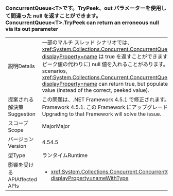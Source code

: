 ### <a name="concurrentqueuelttgttrypeek-can-return-an-erroneous-null-via-its-out-parameter"></a><span data-ttu-id="5cccc-101">ConcurrentQueue&lt;T&gt;です。TryPeek、out パラメーターを使用して間違った null を返すことができます。</span><span class="sxs-lookup"><span data-stu-id="5cccc-101">ConcurrentQueue&lt;T&gt;.TryPeek can return an erroneous null via its out parameter</span></span>

|   |   |
|---|---|
|<span data-ttu-id="5cccc-102">説明</span><span class="sxs-lookup"><span data-stu-id="5cccc-102">Details</span></span>|<span data-ttu-id="5cccc-103">一部のマルチ スレッド シナリオでは、<xref:System.Collections.Concurrent.ConcurrentQueue%601.TryPeek(%600@)?displayProperty=name> は true を返すことができますが、出力パラメーターに (正しいピーク値の代わりに) null 値を入れることがあります。</span><span class="sxs-lookup"><span data-stu-id="5cccc-103">In some multi-threaded scenarios, <xref:System.Collections.Concurrent.ConcurrentQueue%601.TryPeek(%600@)?displayProperty=name> can return true, but populate the out parameter with a null value (instead of the correct, peeked value).</span></span>|
|<span data-ttu-id="5cccc-104">提案される解決策</span><span class="sxs-lookup"><span data-stu-id="5cccc-104">Suggestion</span></span>|<span data-ttu-id="5cccc-105">この問題は、.NET Framework 4.5.1 で修正されます。</span><span class="sxs-lookup"><span data-stu-id="5cccc-105">This issue is fixed in the .NET Framework 4.5.1.</span></span> <span data-ttu-id="5cccc-106">この Framework にアップグレードすると、問題が解決されます。</span><span class="sxs-lookup"><span data-stu-id="5cccc-106">Upgrading to that Framework will solve the issue.</span></span>|
|<span data-ttu-id="5cccc-107">スコープ</span><span class="sxs-lookup"><span data-stu-id="5cccc-107">Scope</span></span>|<span data-ttu-id="5cccc-108">Major</span><span class="sxs-lookup"><span data-stu-id="5cccc-108">Major</span></span>|
|<span data-ttu-id="5cccc-109">バージョン</span><span class="sxs-lookup"><span data-stu-id="5cccc-109">Version</span></span>|<span data-ttu-id="5cccc-110">4.5</span><span class="sxs-lookup"><span data-stu-id="5cccc-110">4.5</span></span>|
|<span data-ttu-id="5cccc-111">型</span><span class="sxs-lookup"><span data-stu-id="5cccc-111">Type</span></span>|<span data-ttu-id="5cccc-112">ランタイム</span><span class="sxs-lookup"><span data-stu-id="5cccc-112">Runtime</span></span>|
|<span data-ttu-id="5cccc-113">影響を受ける API</span><span class="sxs-lookup"><span data-stu-id="5cccc-113">Affected APIs</span></span>|<ul><li><xref:System.Collections.Concurrent.ConcurrentQueue%601.TryPeek(%600@)?displayProperty=nameWithType></li></ul>|


